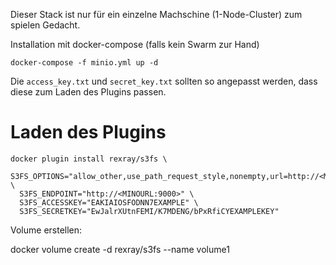 Dieser Stack ist nur für ein einzelne Machschine (1-Node-Cluster)
zum spielen Gedacht.

Installation mit docker-compose (falls kein Swarm zur Hand)

~~~
docker-compose -f minio.yml up -d 
~~~

Die `access_key.txt` und   `secret_key.txt` sollten so angepasst werden, dass diese zum Laden 
des Plugins passen.


# Laden des Plugins

~~~
docker plugin install rexray/s3fs \
  S3FS_OPTIONS="allow_other,use_path_request_style,nonempty,url=http://<MINOURL:PORT>" \
  S3FS_ENDPOINT="http://<MINOURL:9000>" \
  S3FS_ACCESSKEY="EAKIAIOSFODNN7EXAMPLE" \
  S3FS_SECRETKEY="EwJalrXUtnFEMI/K7MDENG/bPxRfiCYEXAMPLEKEY"
~~~

Volume erstellen:

docker volume create -d rexray/s3fs --name volume1
